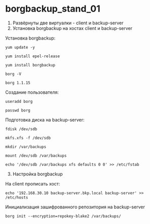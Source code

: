 # borgbackup_stand_01

1. Развёрнуты две виртуалки - client и backup-server
2. Установка borgbackup на хостах client и backup-server

Установка borgbackup:

`yum update -y`

`yum install epel-release`

`yum install borgbackup`

`borg -V`

`borg 1.1.15`

Создание пользователя:

`useradd borg`

`passwd borg`

Подготовка диска на backup-server:

`fdisk /dev/sdb`

`mkfs.xfs -f /dev/sdb`

`mkdir /var/backups`

`mount /dev/sdb /var/backups`

`echo '/dev/sdb /var/backups xfs defaults 0 0' >> /etc/fstab`

3. Настройка borgbackup

На client прописать хост:

`echo '192.168.30.10 backup-server.bkp.local backup-server' >> /etc/hosts`

Инициализация зашифрованного репозитория на backup-server

`borg init --encryption=repokey-blake2 /var/backups/`
